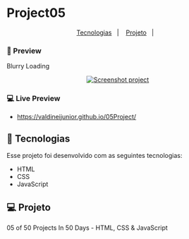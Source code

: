 # Project05

<p align="center">
  <a href="#-tecnologias">Tecnologias</a>&nbsp;&nbsp;&nbsp;|&nbsp;&nbsp;&nbsp;
  <a href="#-projeto">Projeto</a>&nbsp;&nbsp;&nbsp;|&nbsp;&nbsp;&nbsp;
</p>

### 📱 Preview
Blurry Loading

<p align="center">
  <a href="https://valdineijunior.github.io/05Project/">
  <img alt="Screenshot project" src="https://github.com/ValdineiJunior/Project05/blob/main/Screenshot.png">
  </a>
</p>

### 💻 Live Preview

- https://valdineijunior.github.io/05Project/


## 🚀 Tecnologias

Esse projeto foi desenvolvido com as seguintes tecnologias:

- HTML
- CSS
- JavaScript


## 💻 Projeto

05 of 50 Projects In 50 Days - HTML, CSS & JavaScript
